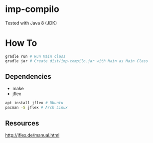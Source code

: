 # imp-compilo

Tested with Java 8 (JDK)

# How To

```bash
gradle run # Run Main class
gradle jar # Create dist/imp-compilo.jar with Main as Main Class
```

## Dependencies

* make
* jflex

```bash
apt install jflex # Ubuntu
pacman -S jflex # Arch Linux
```

## Resources

http://jflex.de/manual.html
